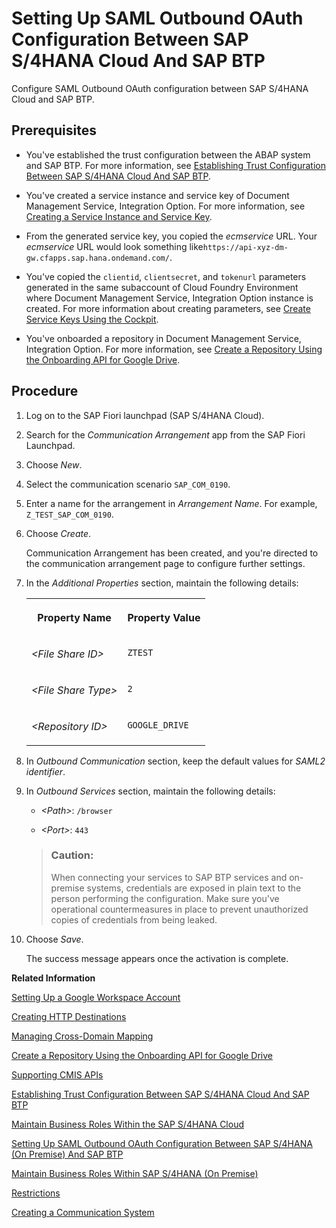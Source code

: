 <!-- loio26f9c07089fc4ab19372a4313c9ac3a6 -->

# Setting Up SAML Outbound OAuth Configuration Between SAP S/4HANA Cloud And SAP BTP

Configure SAML Outbound OAuth configuration between SAP S/4HANA Cloud and SAP BTP.



<a name="loio26f9c07089fc4ab19372a4313c9ac3a6__prereq_x5f_gbb_5tb"/>

## Prerequisites

-   You've established the trust configuration between the ABAP system and SAP BTP. For more information, see [Establishing Trust Configuration Between SAP S/4HANA Cloud And SAP BTP](establishing-trust-configuration-between-sap-s-4hana-cloud-and-sap-btp-66f91a9.md).

-   You've created a service instance and service key of Document Management Service, Integration Option. For more information, see [Creating a Service Instance and Service Key](integration-option-guide/creating-a-service-instance-and-service-key-fe7f1e5.md).

-   From the generated service key, you copied the *ecmservice* URL. Your *ecmservice* URL would look something like`https://api-xyz-dm-gw.cfapps.sap.hana.ondemand.com/`.

-   You've copied the `clientid`, `clientsecret`, and `tokenurl` parameters generated in the same subaccount of Cloud Foundry Environment where Document Management Service, Integration Option instance is created. For more information about creating parameters, see [Create Service Keys Using the Cockpit](https://help.sap.com/viewer/65de2977205c403bbc107264b8eccf4b/Cloud/en-US/cdf4f200db3e4c248fa67401937b2f78.html).

-   You've onboarded a repository in Document Management Service, Integration Option. For more information, see [Create a Repository Using the Onboarding API for Google Drive](create-a-repository-using-the-onboarding-api-for-google-drive-90faa8c.md).



## Procedure

1.  Log on to the SAP Fiori launchpad \(SAP S/4HANA Cloud\).

2.  Search for the *Communication Arrangement* app from the SAP Fiori Launchpad.

3.  Choose *New*.

4.  Select the communication scenario `SAP_COM_0190`.

5.  Enter a name for the arrangement in *Arrangement Name*. For example, `Z_TEST_SAP_COM_0190`.

6.  Choose *Create*.

    Communication Arrangement has been created, and you're directed to the communication arrangement page to configure further settings.

7.  In the *Additional Properties* section, maintain the following details:


    <table>
    <tr>
    <th valign="top">

    Property Name


    
    </th>
    <th valign="top">

    Property Value


    
    </th>
    </tr>
    <tr>
    <td valign="top">
    
    *<File Share ID\>*


    
    </td>
    <td valign="top">
    
    `ZTEST`


    
    </td>
    </tr>
    <tr>
    <td valign="top">
    
    *<File Share Type\>*


    
    </td>
    <td valign="top">
    
    `2`


    
    </td>
    </tr>
    <tr>
    <td valign="top">
    
    *<Repository ID\>*


    
    </td>
    <td valign="top">
    
    `GOOGLE_DRIVE`


    
    </td>
    </tr>
    </table>
    
8.  In *Outbound Communication* section, keep the default values for *SAML2 identifier*.

9.  In *Outbound Services* section, maintain the following details:

    -   *<Path\>*: `/browser`

    -   *<Port\>*: `443`

    > ### Caution:  
    > When connecting your services to SAP BTP services and on-premise systems, credentials are exposed in plain text to the person performing the configuration. Make sure you've operational countermeasures in place to prevent unauthorized copies of credentials from being leaked.

10. Choose *Save*.

    The success message appears once the activation is complete.


**Related Information**  


[Setting Up a Google Workspace Account](setting-up-a-google-workspace-account-9670f69.md "Create your Google Workspace Account to connect to Document Management Service, Integration Option.")

[Creating HTTP Destinations](creating-http-destinations-2b04ac7.md "Create destinations in your SAP BTP subaccount to connect Google Drive with Document Management Service, Integration Option.")

[Managing Cross-Domain Mapping](managing-cross-domain-mapping-96d2d97.md "Manage cross-domain mapping if your domain is different from the Google Workspace domain.")

[Create a Repository Using the Onboarding API for Google Drive](create-a-repository-using-the-onboarding-api-for-google-drive-90faa8c.md "Create your repository to Document Management Service, Integration Option as it's required for establishing a connection with Google Drive.")

[Supporting CMIS APIs](supporting-cmis-apis-4288da6.md "Following is a list of all supported CMIS (Content Management Interoperability Services) REST APIs.")

[Establishing Trust Configuration Between SAP S/4HANA Cloud And SAP BTP](establishing-trust-configuration-between-sap-s-4hana-cloud-and-sap-btp-66f91a9.md "To establish SAML trust to the identity providers generated in the SAP S/4HANA Cloud, import the SAML identity provider metadata to the Cloud Foundry account.")

[Maintain Business Roles Within the SAP S/4HANA Cloud](maintain-business-roles-within-the-sap-s-4hana-cloud-091973b.md "Create and maintain business roles based on the selected business catalogs.")

[Setting Up SAML Outbound OAuth Configuration Between SAP S/4HANA \(On Premise\) And SAP BTP](setting-up-saml-outbound-oauth-configuration-between-sap-s-4hana-on-premise-and-sap-btp-699a106.md "Configure SAML Outbound OAuth configuration between SAP S/4HANA (on premise) and SAP BTP.")

[Maintain Business Roles Within SAP S/4HANA \(On Premise\)](maintain-business-roles-within-sap-s-4hana-on-premise-d1999cf.md "You can define authorizations for your custom business roles in SAP S/4HANA (On Premise).")

[Restrictions](restrictions-ed62ee4.md "The following is a list of various restrictions provided by Google Drive APIs to support Google Workspace Integration.")

[Creating a Communication System](creating-a-communication-system-adfc134.md "Create a communication system to link to a communication arrangement.")

